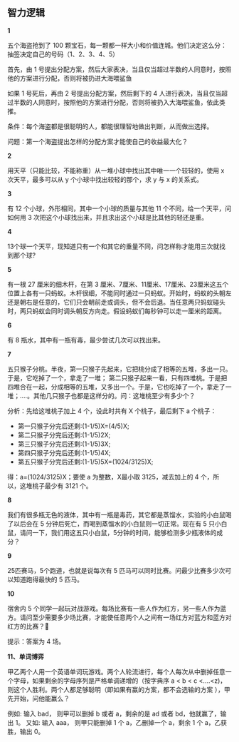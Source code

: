 
## 智力逻辑

**1**

五个海盗抢到了 100 颗宝石，每一颗都一样大小和价值连城。他们决定这么分： 抽签决定自己的号码（1、2、3、4、5） 

首先，由 1 号提出分配方案，然后大家表决，当且仅当超过半数的人同意时，按照他的方案进行分配，否则将被扔进大海喂鲨鱼 

如果 1 号死后，再由 2 号提出分配方案，然后剩下的 4 人进行表决，当且仅当超过半数的人同意时，按照他的方案进行分配，否则将被扔入大海喂鲨鱼，依此类推。

条件：每个海盗都是很聪明的人，都能很理智地做出判断，从而做出选择。

问题：第一个海盗提出怎样的分配方案才能使自己的收益最大化？


**2**

用天平（只能比较，不能称重）从一堆小球中找出其中唯一一个较轻的，使用 x 次天平，最多可以从 y 个小球中找出较轻的那个，求 y 与 x 的关系式。


**3**

有 12 个小球，外形相同，其中一个小球的质量与其他 11 个不同，给一个天平，问如何用 3 次把这个小球找出来，并且求出这个小球是比其他的轻还是重。


**4**

13个球一个天平，现知道只有一个和其它的重量不同，问怎样称才能用三次就找到那个球?


**5**

有一根 27 厘米的细木杆，在第 3 厘米、7厘米、11厘米、17厘米、23厘米这五个位置上各有一只蚂蚁。木杆很细，不能同时通过一只蚂蚁。开始时，蚂蚁的头朝左还是朝右是任意的，它们只会朝前走或调头，但不会后退。当任意两只蚂蚁碰头时，两只蚂蚁会同时调头朝反方向走。假设蚂蚁们每秒钟可以走一厘米的距离。

**6**

有 8 瓶水，其中有一瓶有毒，最少尝试几次可以找出来。


**7**

五只猴子分桃。半夜，第一只猴子先起来，它把桃分成了相等的五堆，多出一只。于是，它吃掉了一个，拿走了一堆； 第二只猴子起来一看，只有四堆桃。于是把四堆合在一起，分成相等的五堆，又多出一个。于是，它也吃掉了一个，拿走了一堆；....。其他几只猴子也都是这样分的。问：这堆桃至少有多少个？

分析：先给这堆桃子加上 4 个，设此时共有 X 个桃子，最后剩下 a 个桃子： 
- 第一只猴子分完后还剩:(1-1/5)X=(4/5)X; 
- 第二只猴子分完后还剩:(1-1/5)2X;
- 第三只猴子分完后还剩:(1-1/5)3X;
- 第四只猴子分完后还剩:(1-1/5)4X;
- 第五只猴子分完后还剩:(1-1/5)5X=(1024/3125)X;

得：a=(1024/3125)X；要使 a 为整数，X最小取 3125，减去加上的 4 个，所以，这堆桃子最少有 3121 个。

**8**

我们有很多瓶无色的液体，其中有一瓶是毒药，其它都是蒸馏水，实验的小白鼠喝了以后会在 5 分钟后死亡，而喝到蒸馏水的小白鼠则一切正常。现在有 5 只小白鼠，请问一下，我们用这五只小白鼠，5分钟的时间，能够检测多少瓶液体的成分？


**9**

25匹赛马，5个跑道，也就是说每次有 5 匹马可以同时比赛。问最少比赛多少次可以知道跑得最快的 5 匹马。


**10**

宿舍内 5 个同学一起玩对战游戏。每场比赛有一些人作为红方，另一些人作为蓝方。请问至少需要多少场比赛，才能使任意两个人之间有一场红方对蓝方和蓝方对红方的比赛？

提示：答案为 4 场。


**11、单词博弈**

甲乙两个人用一个英语单词玩游戏。两个人轮流进行，每个人每次从中删掉任意一个字母，如果剩余的字母序列是严格单调递增的（按字典序 a < b < c <....<z)，则这个人胜利。两个人都足够聪明（即如果有赢的方案，都不会选输的方案 ），甲先开始，问他能赢么？

例如: 输入 bad， 则甲可以删掉 b 或者 a，剩余的是 ad 或者 bd，他就赢了，输出 1。
又如: 输入 aaa， 则甲只能删掉 1 个 a，乙删掉一个 a，剩余 1 个 a，乙获胜，输出 0。
